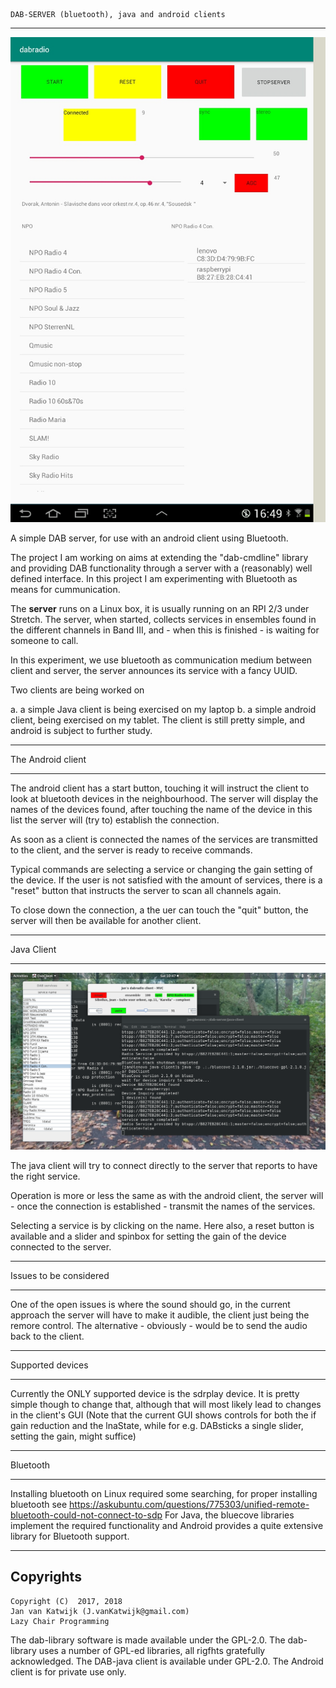 
	DAB-SERVER (bluetooth), java and android clients

---------------------------------------------------------------------

![android client for dab server](/android-client.png?raw=true)

A simple DAB server, for use with an android client using Bluetooth.

The project I am working on aims at extending the "dab-cmdline" library and
providing DAB functionality through a server with a (reasonably) well defined interface.
In this project I am experimenting with Bluetooth as means for cummunication.

The **server** runs on a Linux box, it is usually running on an RPI 2/3
under Stretch.
The server, when started, collects services in ensembles  found in the different channels
in Band III, and - when this is finished - is waiting for someone to call.

In this experiment, we use bluetooth as communication medium between
client and server, the server announces its service with a fancy UUID.

Two clients are being worked on

a. a simple Java client is being exercised on my laptop
b. a simple android client, being exercised on my tablet. The client is still pretty simple, and android is subject
to further study.

----------------------------------------------------------------------

The Android client

-----------------------------------------------------------------------

The android client has a start button, touching it will instruct the client
to look at bluetooth devices in the neighbourhood.
The server will display the names of the devices found,
after touching the name of the device in this list
the server will (try to) establish the connection.

As soon as a client is connected the names of the services are
transmitted to the client, and the server is ready to receive commands.

Typical commands are selecting a service or changing the gain setting of the device.
If the user is not satisfied with the amount of services, there is a "reset" button
that instructs the server to scan all channels again.

To close down the connection, a the uer can touch the "quit" button, the server
will then be available for another client.

----------------------------------------------------------------------------

Java Client

----------------------------------------------------------------------------

![java client for dab server](/java-client.png?raw=true)

The java client will try to connect directly to the server that reports
to have the right service.

Operation is more or less the same as with the android client,
the server will - once the connection is established - transmit
the names of the services.

Selecting a service is by clicking on the name.
Here also, a reset button is available and a slider and spinbox for setting
the gain of the device connected to the server.

---------------------------------------------------------------------------


Issues to be considered

--------------------------------------------------------------------------

One of the open issues is where the sound should go, in the current approach the server
will have to make it audible, the client just being the remore control.
The alternative - obviously - would be to send the audio back to the client.

---------------------------------------------------------------------------

Supported devices

---------------------------------------------------------------------------

Currently the ONLY supported device is the sdrplay device. It is pretty simple though
to change that, although that will most likely lead to changes in the client's
GUI (Note that the current GUI shows controls for both the if gain reduction and
the lnaState, while for e.g. DABsticks a single slider, setting the gain, might
suffice)

----------------------------------------------------------------------------

Bluetooth

-------------------------------------------------------------------------------

Installing bluetooth on Linux required some searching, for proper installing bluetooth see 
	https://askubuntu.com/questions/775303/unified-remote-bluetooth-could-not-connect-to-sdp
For Java, the bluecove libraries implement the required functionality and
Android provides a quite extensive library for Bluetooth support.


-------------------------------------------------------------------------
Copyrights
-------------------------------------------------------------------------
	
	Copyright (C)  2017, 2018
	Jan van Katwijk (J.vanKatwijk@gmail.com)
	Lazy Chair Programming

The dab-library software is made available under the GPL-2.0. The dab-library uses a number of GPL-ed libraries, all
rigfhts gratefully acknowledged. The DAB-java client is available under GPL-2.0. The Android client is for private use only.



